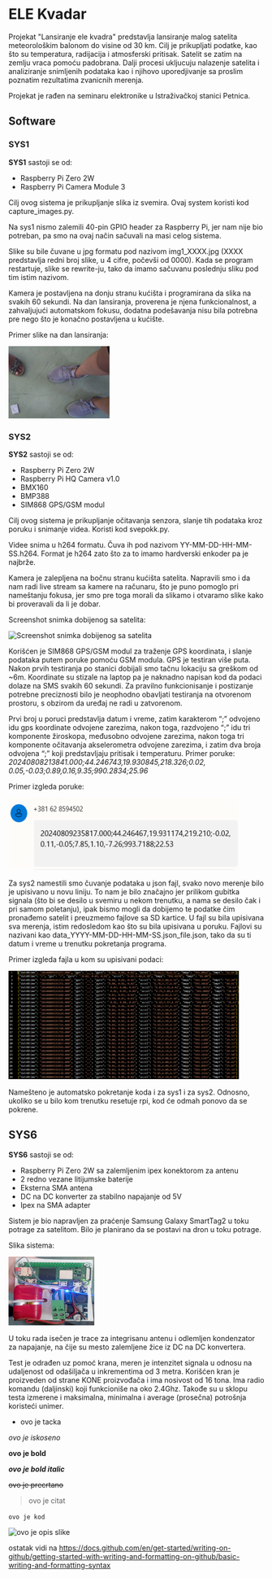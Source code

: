# ELE Kvadar
Projekat "Lansiranje ele kvadra" predstavlja lansiranje malog satelita meteorološkim balonom do visine od 30 km. Cilj je prikupljati podatke, kao što su temperatura, radijacija i atmosferski pritisak. Satelit se zatim na zemlju vraca pomoću padobrana. Dalji procesi ukljucuju nalazenje satelita i analiziranje snimljenih podataka kao i njihovo uporedjivanje sa proslim poznatim rezultatima zvanicnih merenja.

Projekat je rađen na seminaru elektronike u Istraživačkoj stanici Petnica.

## Software

### SYS1

**SYS1** sastoji se od: 
* Raspberry Pi Zero 2W
* Raspberry Pi Camera Module 3

Cilj ovog sistema je prikupljanje slika iz svemira. Ovaj system koristi kod capture_images.py.

Na sys1 nismo zalemili 40-pin GPIO header za Raspberry Pi, jer nam nije bio potreban, pa smo na ovaj način sačuvali na masi celog sistema.

Slike su bile čuvane u jpg formatu pod nazivom img1_XXXX.jpg (XXXX predstavlja redni broj slike, u 4 cifre, počevši od 0000).  Kada se program restartuje, slike se rewrite-ju, tako da imamo sačuvanu poslednju sliku pod tim istim nazivom.

Kamera je postavljena na donju stranu kućišta i programirana da slika na svakih 60 sekundi. Na dan lansiranja, proverena je njena funkcionalnost, a zahvaljujući automatskom fokusu, dodatna podešavanja nisu bila potrebna pre nego što je konačno postavljena u kućište.

Primer slike na dan lansiranja:

![Primer slike na dan lansiranja](https://github.com/usern4mehere9/LeninRepo/blob/main/1.png)

### SYS2

**SYS2** sastoji se od: 
* Raspberry Pi Zero 2W
* Raspberry Pi HQ Camera v1.0
* BMX160
* BMP388
* SIM868 GPS/GSM modul

Cilj ovog sistema je prikupljanje očitavanja senzora, slanje tih podataka kroz poruku i snimanje videa. Koristi kod svepokk.py.

Videe snima u h264 formatu. Čuva ih pod nazivom YY-MM-DD-HH-MM-SS.h264. Format je h264 zato što za to imamo hardverski enkoder pa je najbrže.

Kamera je zalepljena na bočnu stranu kućišta satelita. Napravili smo i da nam radi live stream sa kamere na računaru, što je puno pomoglo pri nameštanju fokusa, jer smo pre toga morali da slikamo i otvaramo slike kako bi proveravali da li je dobar. 

Screenshot snimka dobijenog sa satelita:

![Screenshot snimka dobijenog sa satelita](https://github.com/usern4mehere9/LeninRepo/blob/main/6.png)

Korišćen je SIM868 GPS/GSM modul za traženje GPS koordinata, i slanje podataka putem poruke pomoću GSM modula. GPS je testiran više puta. Nakon prvih testiranja po stanici dobijali smo tačnu lokaciju sa greškom od ~6m. Koordinate su stizale na laptop pa je naknadno napisan kod da podaci dolaze na SMS svakih 60 sekundi. Za pravilno funkcionisanje i postizanje potrebne preciznosti bilo je neophodno obavljati testiranja na otvorenom prostoru, s obzirom da uređaj ne radi u zatvorenom. 

Prvi broj u poruci predstavlja datum i vreme, zatim karakterom “;” odvojeno idu gps koordinate odvojene zarezima, nakon toga, razdvojeno “;” idu tri komponente žiroskopa, međusobno odvojene zarezima, nakon toga tri komponente očitavanja akselerometra odvojene zarezima, i zatim dva broja odvojena “;” koji predstavljaju pritisak i temperaturu. Primer poruke: *20240808213841.000;44.246743,19.930845,218.326;0.02, 0.05,-0.03;0.89,0.16,9.35;990.2834;25.96*

Primer izgleda poruke:

![Primer izgleda poruke](https://github.com/usern4mehere9/LeninRepo/blob/main/3.png)

Za sys2 namestili smo čuvanje podataka u json fajl, svako novo merenje bilo je upisivano u novu liniju. To nam je bilo značajno jer prilikom gubitka signala (što bi se desilo u svemiru u nekom trenutku, a nama se desilo čak i pri samom poletanju), ipak bismo mogli da dobijemo te podatke čim pronađemo satelit i preuzmemo fajlove sa SD kartice. U fajl su bila upisivana sva merenja, istim redosledom kao što su bila upisivana u poruku. Fajlovi su nazivani kao data_YYYY-MM-DD-HH-MM-SS.json_file.json, tako da su ti datum i vreme u trenutku pokretanja programa.

Primer izgleda fajla u kom su upisivani podaci:

![Primer izgleda fajla u koji su upisivani podaci](https://github.com/usern4mehere9/LeninRepo/blob/main/2.png)

Namešteno je automatsko pokretanje koda i za sys1 i za sys2. Odnosno, ukoliko se u bilo kom trenutku resetuje rpi, kod će odmah ponovo da se pokrene. 

## SYS6

**SYS6** sastoji se od: 
*	Raspberry Pi Zero 2W sa zalemljenim ipex konektorom za antenu 
*	2 redno vezane litijumske baterije 
*	Eksterna SMA antena 
*	DC na DC konverter za stabilno napajanje od 5V 
*	Ipex na SMA adapter 

Sistem je bio napravljen za praćenje Samsung Galaxy SmartTag2 u toku potrage za satelitom. Bilo je planirano da se postavi na dron u toku potrage.

Slika sistema:

![Slika sistema](https://github.com/usern4mehere9/LeninRepo/blob/main/5.png)

U toku rada isečen je trace za integrisanu antenu i odlemljen kondenzator za napajanje, na čije su mesto zalemljene žice iz DC na DC konvertera. 

Test je odrađen uz pomoć krana, meren je intenzitet signala u odnosu na udaljenost od odašiljača u inkrementima od 3 metra. Korišćen kran je proizveden od strane KONE proizvođača i ima nosivost od 16 tona. Ima radio komandu (daljinski) koji funkcioniše na oko 2.4Ghz. Takođe su u sklopu testa izmerene i maksimalna, minimalna i average (prosečna) potrošnja koristeći unimer.

* ovo je tacka
 
*ovo je iskoseno*

**ovo je bold**

***ovo je bold italic***

~~ovo je precrtano~~

>ovo je citat

``` ovo je kod ```

![ovo je opis slike](https://avatars.githubusercontent.com/u/91462628?v=4)


ostatak vidi na https://docs.github.com/en/get-started/writing-on-github/getting-started-with-writing-and-formatting-on-github/basic-writing-and-formatting-syntax
